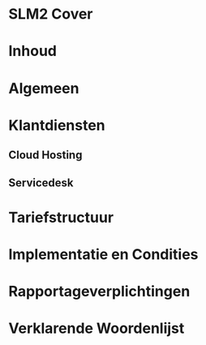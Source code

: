 # SLM2 Cover

# Inhoud

# Algemeen

<!-- @include Algemeen/Begripsbepaling.md -->
<!-- @include Algemeen/Inleiding.md -->
<!-- @include Algemeen/Beschrijving van de Dienstverlening.md -->
<!-- @include Algemeen/Continuiteit van de Cloud-Dienstverlening.md -->
<!-- @include Algemeen/Prioriteitbepaling.md -->
<!-- @include Algemeen/Aansprakelijkheid.md -->

# Klantdiensten

<!-- @include Klantdiensten/Definitie.md -->

## Cloud Hosting

<!-- @include Klantdiensten/Cloud Hosting/Service Levels.md -->
<!-- @include Klantdiensten/Cloud Hosting/Risicoanalyse.md -->
<!-- @include Klantdiensten/Cloud Hosting/Capaciteitsplanning.md -->

## Servicedesk

<!-- @include Klantdiensten/Servicedesk/Service Levels.md -->
<!-- @include Klantdiensten/Servicedesk/Risicoanalyse.md -->
<!-- @include Klantdiensten/Servicedesk/Capaciteitsplanning.md -->

# Tariefstructuur

<!-- @include Tariefstructuur/Eenmalige Kosten.md -->
<!-- @include Tariefstructuur/Structurele Kosten.md -->
<!-- @include Tariefstructuur/Niveau's van Dienstverlening.md -->
<!-- @include Tariefstructuur/Helpdeskondersteuning.md -->

# Implementatie en Condities

<!-- @include Implementatie en Condities/Eisen aan Infrastructuur.md -->
<!-- @include Implementatie en Condities/Geschatte Opleverdatum.md -->
<!-- @include Implementatie en Condities/Proefperiode.md -->
<!-- @include Implementatie en Condities/Bonus en Malus.md -->

# Rapportageverplichtingen

<!-- @include Rapportageverplichtingen/Voorbeeld Service Level Rapport.md -->
<!-- @include Rapportageverplichtingen/Service Review.md -->

# Verklarende Woordenlijst

<!-- @include Verklarende Woordenlijst/Verklarende Woordenlijst.md -->
